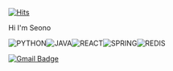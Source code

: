 [![Hits](https://hits.seeyoufarm.com/api/count/incr/badge.svg?url=https%3A%2F%2Fgithub.com%2Fseono&count_bg=%23627B92&title_bg=%23867D7D&icon=&icon_color=%23C72323&title=hits&edge_flat=false)](https://hits.seeyoufarm.com)

Hi I'm Seono

![PYTHON](https://img.shields.io/badge/PYTHON-0696D7?style=plastic&logo=Python&logoColor=white)![JAVA](https://img.shields.io/badge/JAVA-d44000?style=plastic&logo=JAVA&logoColor=white)![REACT](https://img.shields.io/badge/REACT-61DAFB?style=plastic&logo=REACT&logoColor=white)![SPRING](https://img.shields.io/badge/SPRING-6DB33F?style=plastic&logo=SPRING&logoColor=white)![REDIS](https://img.shields.io/badge/REDIS-DC382D?style=plastic&logo=REDIS&logoColor=white)

[![Gmail Badge](https://img.shields.io/badge/Gmail-d14836?style=flat-square&logo=Gmail&logoColor=white&link=mailto:tjsh0111@gmail.com)](mailto:tjsh0111@gmail.com)
